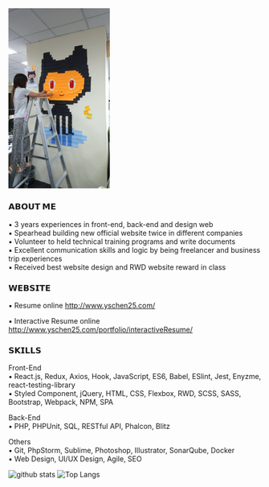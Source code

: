 <img src="img/octocat .jpg" width="40%">

### 𝗔𝗕𝗢𝗨𝗧 𝗠𝗘
▪ 3 years experiences in front-end, back-end and design web <br/>
▪ Spearhead building new official website twice in different companies <br/>
▪ Volunteer to held technical training programs and write documents <br/>
▪ Excellent communication skills and logic by being freelancer and business trip experiences <br/>
▪ Received best website design and RWD website reward in class <br/>

### 𝗪𝗘𝗕𝗦𝗜𝗧𝗘
▪ Resume online
http://www.yschen25.com/

▪ Interactive Resume online
http://www.yschen25.com/portfolio/interactiveResume/

### 𝗦𝗞𝗜𝗟𝗟𝗦
Front-End <br/>
▪ React.js, Redux, Axios, Hook, JavaScript, ES6, Babel, ESlint, Jest, Enyzme, react-testing-library <br/>
▪ Styled Component, jQuery, HTML, CSS, Flexbox, RWD, SCSS, SASS, Bootstrap, Webpack, NPM, SPA <br/>

Back-End <br/>
▪ PHP, PHPUnit, SQL, RESTful API, Phalcon, Blitz <br/>

Others <br/>
▪ Git, PhpStorm, Sublime, Photoshop, Illustrator, SonarQube, Docker <br/>
▪ Web Design, UI/UX Design, Agile, SEO 

![github stats](https://github-readme-stats.vercel.app/api?username=yschen25&show_icons=true&theme=gruvbox)
![Top Langs](https://github-readme-stats.vercel.app/api/top-langs/?username=yschen25&hide=javascript,html&theme=gruvbox)
